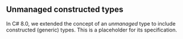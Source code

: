 ﻿## Unmanaged constructed types

In C# 8.0, we extended the concept of an *unmanaged* type to include constructed (generic) types. This is a placeholder for its specification.

